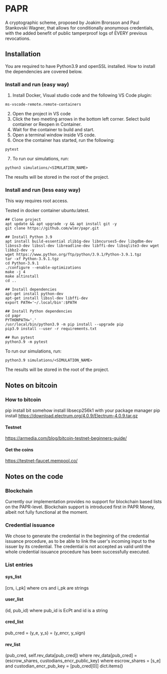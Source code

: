 # PAPR
A cryptographic scheme, proposed by Joakim Brorsson and Paul Stankovski Wagner, that allows for conditionally anonymous credentials, with the added benefit of public tamperproof logs of EVERY previous revocations.

## Installation
You are required to have Python3.9 and openSSL installed. How to install the dependencies are covered below.

### Install and run (easy way)
1. Install Docker, Visual studio code and the following VS Code plugin: 
```
ms-vscode-remote.remote-containers
```

2. Open the project in VS code
3. Click the two meeting arrows in the bottom left corner. Select build container or Reopen in Container.
4. Wait for the container to build and start.
5. Open a terminal window inside VS code.
6. Once the container has started, run the following:
```
pytest
```

7. To run our simulations, run:
```
python3 simulations/<SIMULATION_NAME>
```
The results will be stored in the root of the project.


### Install and run (less easy way) 
This way requires root access.

Tested in docker container ubuntu:latest.
```
## Clone project
apt update && apt upgrade -y && apt install git -y
git clone https://github.com/wlmr/papr.git

## Install Python 3.9
apt install build-essential zlib1g-dev libncurses5-dev libgdbm-dev libnss3-dev libssl-dev libreadline-dev libffi-dev libsqlite3-dev wget libbz2-dev -y
wget https://www.python.org/ftp/python/3.9.1/Python-3.9.1.tgz
tar -xf Python-3.9.1.tgz
cd Python-3.9.1
./configure --enable-optimizations
make -j 4
make altinstall
cd ..

## Install dependencies
apt-get install python-dev
apt-get install libssl-dev libffi-dev
export PATH='~/.local/bin':$PATH

## Install Python dependencies
cd papr
PYTHONPATH='.'
/usr/local/bin/python3.9 -m pip install --upgrade pip
pip3.9 install --user -r requirements.txt

## Run pytest
python3.9 -m pytest
```
To run our simulations, run:
```
python3.9 simulations/<SIMULATION_NAME>
```
The results will be stored in the root of the project.

## Notes on bitcoin
### How to bitcoin
pip install bit
somehow install libsecp256k1 with your package manager
pip install https://download.electrum.org/4.0.9/Electrum-4.0.9.tar.gz

#### Testnet
https://armedia.com/blog/bitcoin-testnet-beginners-guide/

#### Get the coins
https://testnet-faucet.mempool.co/


## Notes on the code

### Blockchain
Currently our implementation provides no support for blockchain based lists on the PAPR-level. Blockchain support is introduced first in PAPR Money, albeit not fully functional at the moment. 

### Credential issuance
We chose to generate the credential in the beginning of the credential issuance procedure,
as to be able to link the user's incoming input to the issuer by its credential. 
The credential is not accepted as valid until the whole credential issuance procedure has been successfully executed.

### List entries
#### sys_list
[crs, i_pk] where crs and i_pk are strings
#### user_list
(id, pub_id) where pub_id is EcPt and id is a string
#### cred_list
pub_cred = (y_e, y_s) = (y_encr, y_sign)
#### rev_list
(pub_cred, self.rev_data[pub_cred]) where rev_data[pub_cred] = (escrow_shares, custodians_encr_public_key) where escrow_shares = [s_e] and custodian_encr_pub_key = [pub_cred[0]] 
dict.items()